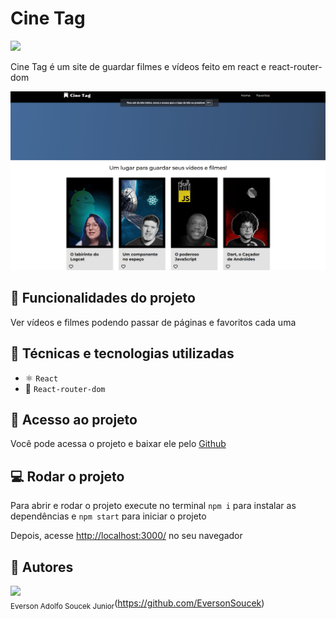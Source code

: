 # Cine Tag
 
 <img src="https://img.shields.io/badge/Status-Completo-green">

Cine Tag é um site de guardar filmes e vídeos feito em react e react-router-dom

<img src="./public/img/Home-cinetag.png"/>

## :hammer: Funcionalidades do projeto

Ver vídeos e filmes podendo passar de páginas e favoritos cada uma

## :wrench: Técnicas e tecnologias utilizadas

- ⚛️ `React`
- 📡 `React-router-dom`

## :file_folder: Acesso ao projeto 

Você pode acessa o projeto e baixar ele pelo <a href="https://github.com/EversonSoucek/Cinetag">Github</a>

## :computer: Rodar o projeto

Para abrir e rodar o projeto execute no terminal `npm i` para instalar as dependências e `npm start` para iniciar o projeto

Depois, acesse <a href="http://localhost:3000/">http://localhost:3000/</a> no seu navegador

## :pencil: Autores

<img src='https://avatars.githubusercontent.com/u/105561519?v=4' width=115><br><sub>Everson Adolfo Soucek Junior</sub>(https://github.com/EversonSoucek)